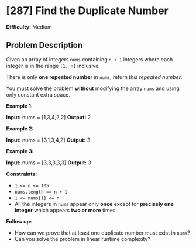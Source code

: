 # [287] Find the Duplicate Number

**Difficulty:** Medium

## Problem Description

Given an array of integers `nums` containing `n + 1` integers where each integer is in the range `[1, n]` inclusive.

There is only **one repeated number** in `nums`, return _this repeated number_.

You must solve the problem **without** modifying the array `nums` and using only constant extra space.

**Example 1:**

**Input:** nums = \[1,3,4,2,2\]
**Output:** 2

**Example 2:**

**Input:** nums = \[3,1,3,4,2\]
**Output:** 3

**Example 3:**

**Input:** nums = \[3,3,3,3,3\]
**Output:** 3

**Constraints:**

*   `1 <= n <= 105`
*   `nums.length == n + 1`
*   `1 <= nums[i] <= n`
*   All the integers in `nums` appear only **once** except for **precisely one integer** which appears **two or more** times.

**Follow up:**

*   How can we prove that at least one duplicate number must exist in `nums`?
*   Can you solve the problem in linear runtime complexity?